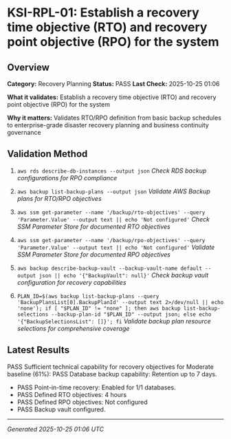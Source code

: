 # KSI-RPL-01: Establish a recovery time objective (RTO) and recovery point objective (RPO) for the system

## Overview

**Category:** Recovery Planning
**Status:** PASS
**Last Check:** 2025-10-25 01:06

**What it validates:** Establish a recovery time objective (RTO) and recovery point objective (RPO) for the system

**Why it matters:** Validates RTO/RPO definition from basic backup schedules to enterprise-grade disaster recovery planning and business continuity governance

## Validation Method

1. `aws rds describe-db-instances --output json`
   *Check RDS backup configurations for RPO compliance*

2. `aws backup list-backup-plans --output json`
   *Validate AWS Backup plans for RTO/RPO objectives*

3. `aws ssm get-parameter --name '/backup/rto-objectives' --query 'Parameter.Value' --output text || echo 'Not configured'`
   *Check SSM Parameter Store for documented RTO objectives*

4. `aws ssm get-parameter --name '/backup/rpo-objectives' --query 'Parameter.Value' --output text || echo 'Not configured'`
   *Validate SSM Parameter Store for documented RPO objectives*

5. `aws backup describe-backup-vault --backup-vault-name default --output json || echo '{"BackupVault": null}'`
   *Check backup vault configuration for recovery capabilities*

6. `PLAN_ID=$(aws backup list-backup-plans --query 'BackupPlansList[0].BackupPlanId' --output text 2>/dev/null || echo 'none'); if [ "$PLAN_ID" != "none" ]; then aws backup list-backup-selections --backup-plan-id "$PLAN_ID" --output json; else echo '{"BackupSelectionsList": []}'; fi`
   *Validate backup plan resource selections for comprehensive coverage*

## Latest Results

PASS Sufficient technical capability for recovery objectives for Moderate baseline (61%): PASS Database backup capability: Retention up to 7 days.
- PASS Point-in-time recovery: Enabled for 1/1 databases.
- PASS Defined RTO objectives: 4 hours
- PASS Defined RPO objectives: Not configured
- PASS Backup vault configured.

---
*Generated 2025-10-25 01:06 UTC*